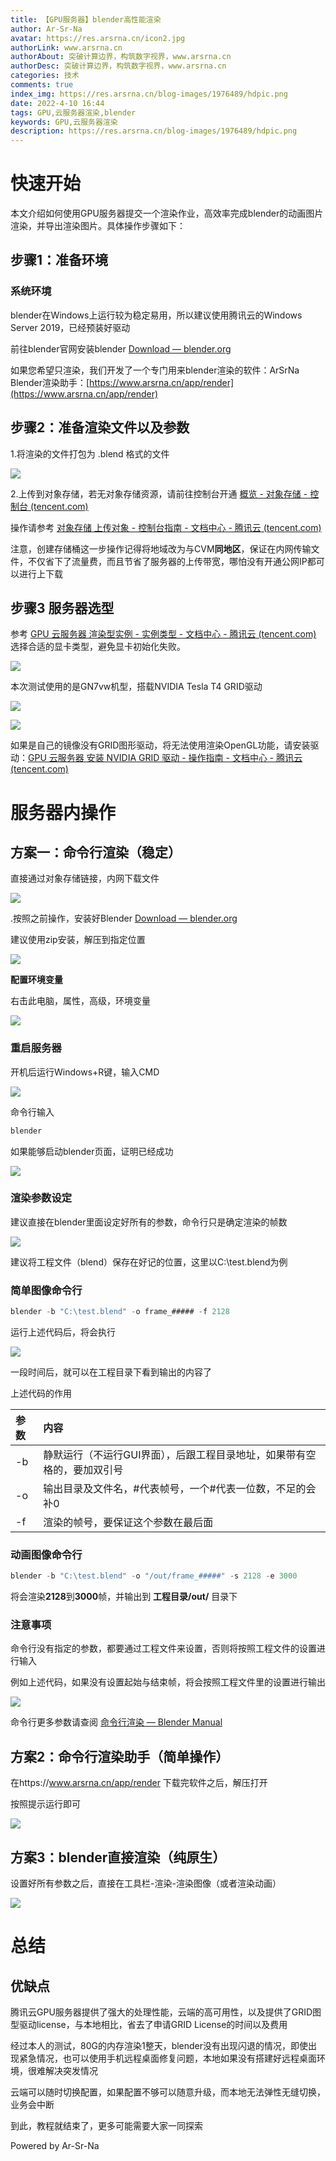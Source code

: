 ```yaml
---
title: 【GPU服务器】blender高性能渲染
author: Ar-Sr-Na
avatar: https://res.arsrna.cn/icon2.jpg
authorLink: www.arsrna.cn
authorAbout: 突破计算边界，构筑数字视界，www.arsrna.cn
authorDesc: 突破计算边界，构筑数字视界，www.arsrna.cn
categories: 技术
comments: true
index_img: https://res.arsrna.cn/blog-images/1976489/hdpic.png
date: 2022-4-10 16:44
tags: GPU,云服务器渲染,blender
keywords: GPU,云服务器渲染
description: https://res.arsrna.cn/blog-images/1976489/hdpic.png
---
```

# 快速开始

本文介绍如何使用GPU服务器提交一个渲染作业，高效率完成blender的动画图片渲染，并导出渲染图片。具体操作步骤如下：

## 步骤1：准备环境

### 系统环境

blender在Windows上运行较为稳定易用，所以建议使用腾讯云的Windows Server 2019，已经预装好驱动

前往blender官网安装blender [Download — blender.org](https://www.blender.org/download/)

如果您希望只渲染，我们开发了一个专门用来blender渲染的软件：ArSrNa Blender渲染助手：[https://www.arsrna.cn/app/render](https://www.arsrna.cn/app/render)

## 步骤2：准备渲染文件以及参数

1.将渲染的文件打包为 .blend 格式的文件

![](https://res.arsrna.cn/blog-images/1976489/d6adf6fb0c699bc90d2b6c60ff0652e8.png)

2.上传到对象存储，若无对象存储资源，请前往控制台开通 [概览 - 对象存储 - 控制台 (tencent.com)](https://console.cloud.tencent.com/cos)

操作请参考 [对象存储 上传对象 - 控制台指南 - 文档中心 - 腾讯云 (tencent.com)](https://cloud.tencent.com/document/product/436/13321)

注意，创建存储桶这一步操作记得将地域改为与CVM**同地区**，保证在内网传输文件，不仅省下了流量费，而且节省了服务器的上传带宽，哪怕没有开通公网IP都可以进行上下载

## 步骤3 服务器选型

参考 [GPU 云服务器 渲染型实例 - 实例类型 - 文档中心 - 腾讯云 (tencent.com)](https://cloud.tencent.com/document/product/560/63854) 选择合适的显卡类型，避免显卡初始化失败。

![](https://res.arsrna.cn/blog-images/1976489/cacabf30596d3449d628b850d79d4689.png)

本次测试使用的是GN7vw机型，搭载NVIDIA Tesla T4 GRID驱动

![](https://res.arsrna.cn/blog-images/1976489/8c0cc48e243bdc133af54ea813a1334c.png)

![](https://res.arsrna.cn/blog-images/1976489/1f8ac5493b4ab341a05b3b82d74d405e.png)

如果是自己的镜像没有GRID图形驱动，将无法使用渲染OpenGL功能，请安装驱动：[GPU 云服务器 安装 NVIDIA GRID 驱动 - 操作指南 - 文档中心 - 腾讯云 (tencent.com)](https://cloud.tencent.com/document/product/560/30060)

# 服务器内操作

## 方案一：命令行渲染（稳定）

直接通过对象存储链接，内网下载文件

![](https://res.arsrna.cn/blog-images/1976489/127f2e0fc2804717ac1c72a68afa35d2.png)

.按照之前操作，安装好Blender [Download — blender.org](https://www.blender.org/download/)

建议使用zip安装，解压到指定位置

![](https://res.arsrna.cn/blog-images/1976489/2c59c18dd2902e96df8651c7107f25d6.png)

**配置环境变量**

右击此电脑，属性，高级，环境变量

![](https://res.arsrna.cn/blog-images/1976489/f2beefb176b9808b0a7a47f9f5e77ef0.png)

### 重启服务器

开机后运行Windows+R键，输入CMD

![](https://res.arsrna.cn/blog-images/1976489/d165002418b4d2ae0b78c15f1b94dc9e.png)

命令行输入

```js
blender
```

如果能够启动blender页面，证明已经成功

![](https://res.arsrna.cn/blog-images/1976489/da4eb0a53e62d0b10d96e9958c0b26c0.png)

### 渲染参数设定

建议直接在blender里面设定好所有的参数，命令行只是确定渲染的帧数

![](https://res.arsrna.cn/blog-images/1976489/125eb85da484fc39de87409f86db9987.png)

建议将工程文件（blend）保存在好记的位置，这里以C:\test.blend为例

### **简单图像命令行**

```js
blender -b "C:\test.blend" -o frame_##### -f 2128
```

运行上述代码后，将会执行

![](https://res.arsrna.cn/blog-images/1976489/d4d93c79df44f167403a3bdbc13910d0.png)

一段时间后，就可以在工程目录下看到输出的内容了

上述代码的作用

| 参数 | 内容                                                                    |
| :--- | :---------------------------------------------------------------------- |
| -b   | 静默运行（不运行GUI界面），后跟工程目录地址，如果带有空格的，要加双引号 |
| -o   | 输出目录及文件名，#代表帧号，一个#代表一位数，不足的会补0               |
| -f   | 渲染的帧号，要保证这个参数在最后面                                      |

### 动画图像命令行

```js
blender -b "C:\test.blend" -o "/out/frame_#####" -s 2128 -e 3000
```

将会渲染**2128**到**3000**帧，并输出到 **工程目录/out/** 目录下

### 注意事项

命令行没有指定的参数，都要通过工程文件来设置，否则将按照工程文件的设置进行输入

例如上述代码，如果没有设置起始与结束帧，将会按照工程文件里的设置进行输出

![](https://res.arsrna.cn/blog-images/1976489/3044462353304258aa12fd2b4b2ec881.png)

命令行更多参数请查阅 [命令行渲染 — Blender Manual](https://docs.blender.org/manual/zh-hans/dev/advanced/command_line/render.html)

## 方案2：命令行渲染助手（简单操作）

在https://www.arsrna.cn/app/render 下载完软件之后，解压打开

按照提示运行即可

![](https://res.arsrna.cn/blog-images/1976489/e13d1a95ec6de3fe556c856d4eead199.png)

## 方案3：blender直接渲染（纯原生）

设置好所有参数之后，直接在工具栏-渲染-渲染图像（或者渲染动画）

![](https://res.arsrna.cn/blog-images/1976489/5dc5a6f2a641668ed58a5866fb6bb10b.png)

# 总结

## 优缺点

腾讯云GPU服务器提供了强大的处理性能，云端的高可用性，以及提供了GRID图型驱动license，与本地相比，省去了申请GRID License的时间以及费用

经过本人的测试，80G的内存渲染1整天，blender没有出现闪退的情况，即使出现紧急情况，也可以使用手机远程桌面修复问题，本地如果没有搭建好远程桌面环境，很难解决突发情况

云端可以随时切换配置，如果配置不够可以随意升级，而本地无法弹性无缝切换，业务会中断

到此，教程就结束了，更多可能需要大家一同探索

Powered by Ar-Sr-Na
